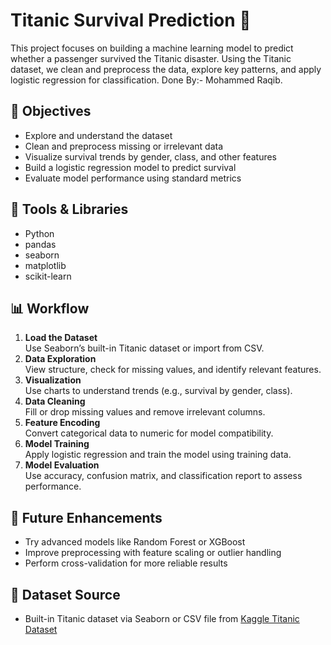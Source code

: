# Titanic Survival Prediction 🚢
This project focuses on building a machine learning model to predict whether a passenger survived the Titanic disaster. Using the Titanic dataset, we clean and preprocess the data, explore key patterns, and apply logistic regression for classification.
Done By:- Mohammed Raqib.
## 📌 Objectives
- Explore and understand the dataset
- Clean and preprocess missing or irrelevant data
- Visualize survival trends by gender, class, and other features
- Build a logistic regression model to predict survival
- Evaluate model performance using standard metrics

## 🧰 Tools & Libraries
- Python
- pandas
- seaborn
- matplotlib
- scikit-learn

## 📊 Workflow
1. **Load the Dataset**  
   Use Seaborn’s built-in Titanic dataset or import from CSV.
2. **Data Exploration**  
   View structure, check for missing values, and identify relevant features.
3. **Visualization**  
   Use charts to understand trends (e.g., survival by gender, class).
4. **Data Cleaning**  
   Fill or drop missing values and remove irrelevant columns.
5. **Feature Encoding**  
   Convert categorical data to numeric for model compatibility.
6. **Model Training**  
   Apply logistic regression and train the model using training data.
7. **Model Evaluation**  
   Use accuracy, confusion matrix, and classification report to assess performance.

## 🚀 Future Enhancements
- Try advanced models like Random Forest or XGBoost
- Improve preprocessing with feature scaling or outlier handling
- Perform cross-validation for more reliable results

## 📁 Dataset Source
- Built-in Titanic dataset via Seaborn or CSV file from [Kaggle Titanic Dataset](https://www.kaggle.com/c/titanic/data)

